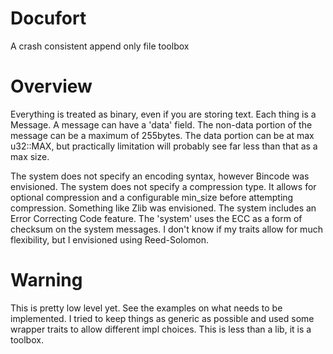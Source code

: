 # Docufort
A crash consistent append only file toolbox

# Overview
Everything is treated as binary, even if you are storing text.
Each thing is a Message.
A message can have a 'data' field.
The non-data portion of the message can be a maximum of 255bytes.
The data portion can be at max u32::MAX, but practically limitation will probably see far less than that as a max size.

The system does not specify an encoding syntax, however Bincode was envisioned.
The system does not specify a compression type. It allows for optional compression and a configurable min_size before attempting compression. Something like Zlib was envisioned.
The system includes an Error Correcting Code feature. The 'system' uses the ECC as a form of checksum on the system messages. I don't know if my traits allow for much flexibility, but I envisioned using Reed-Solomon.

# Warning
This is pretty low level yet. See the examples on what needs to be implemented.
I tried to keep things as generic as possible and used some wrapper traits to allow different impl choices.
This is less than a lib, it is a toolbox.